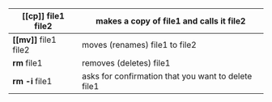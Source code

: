 |**[[cp]]** file1 file2|makes a copy of file1 and calls it file2|
|---|---|
|**[[mv]]** file1 file2|moves (renames) file1 to file2|
|**rm** file1|removes (deletes) file1|
|**rm -i** file1|asks for confirmation that you want to delete file1|